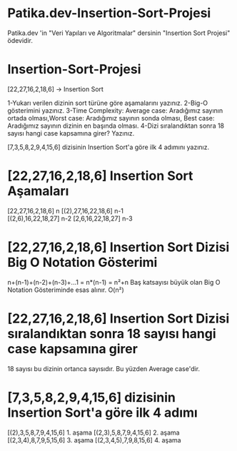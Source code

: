 # Patika.dev-Insertion-Sort-Projesi
Patika.dev 'in "Veri Yapıları ve Algoritmalar" dersinin "Insertion Sort Projesi" ödevidir.

# Insertion-Sort-Projesi

[22,27,16,2,18,6] -> Insertion Sort

1-Yukarı verilen dizinin sort türüne göre aşamalarını yazınız.
2-Big-O gösterimini yazınız.
3-Time Complexity: Average case: Aradığımız sayının ortada olması,Worst case: Aradığımız sayının sonda olması, Best case: Aradığımız sayının dizinin en başında olması.
4-Dizi sıralandıktan sonra 18 sayısı hangi case kapsamına girer? Yazınız.


[7,3,5,8,2,9,4,15,6] dizisinin Insertion Sort'a göre ilk 4 adımını yazınız.


# [22,27,16,2,18,6] Insertion Sort Aşamaları

[22,27,16,2,18,6]   n
[(2),27,16,22,18,6] n-1  
[(2,6),16,22,18,27] n-2
[2,6,16,22,18,27]   n-3

# [22,27,16,2,18,6] Insertion Sort Dizisi Big O Notation Gösterimi

n+(n-1)+(n-2)+(n-3)+...1 = n*(n-1) = n²+n
Baş katsayısı büyük olan Big O Notation Gösteriminde esas alınır.
O(n²)

# [22,27,16,2,18,6] Insertion Sort Dizisi sıralandıktan sonra 18 sayısı hangi case kapsamına girer

18 sayısı bu dizinin ortanca sayısıdır. Bu yüzden Average case'dir.

# [7,3,5,8,2,9,4,15,6] dizisinin Insertion Sort'a göre ilk 4 adımı

[(2),3,5,8,7,9,4,15,6]  1. aşama
[(2,3),5,8,7,9,4,15,6]  2. aşama  
[(2,3,4),8,7,9,5,15,6]  3. aşama
[(2,3,4,5),7,9,8,15,6]  4. aşama


